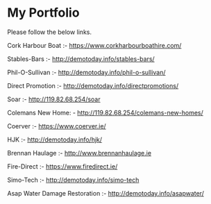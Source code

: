 # My Portfolio

Please follow the below links.

Cork Harbour Boat :- https://www.corkharbourboathire.com/

Stables-Bars :- http://demotoday.info/stables-bars/

Phil-O-Sullivan :- http://demotoday.info/phil-o-sullivan/

Direct Promotion :- http://demotoday.info/directpromotions/

Soar :- http://119.82.68.254/soar

Colemans New Home: - http://119.82.68.254/colemans-new-homes/

Coerver :- https://www.coerver.ie/

HJK :- http://demotoday.info/hjk/

Brennan Haulage :- http://www.brennanhaulage.ie

Fire-Direct :- https://www.firedirect.ie/

Simo-Tech :- http://demotoday.info/simo-tech

Asap Water Damage Restoration :- http://demotoday.info/asapwater/

